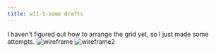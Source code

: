 ```yaml
---
title: w11-1-some drafts
---
```

I haven't figured out how to arrange the grid yet, so I just made some attempts.
![wireframe](/w11/wireframe.png)
![wireframe2](/w11/5.png)
